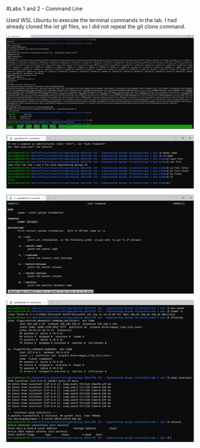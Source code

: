 #Labs 1 and 2 - Command Line

Used WSL Ubuntu to execute the terminal commands in the lab. I had already cloned the iot git files, so I did not repeat the git clone command.

![cmd1](./cmd1.png)

![demo](./file.png)

![uname](./uname.png)

![network](./network.png)
